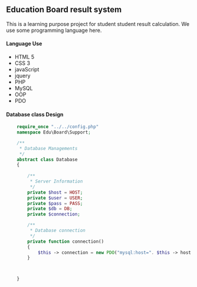 ## Education Board result system

This is a learning purpose project for student student result calculation. We use some programming language here.

#### Language Use

- HTML 5
- CSS 3
- javaScript
- jquery
- PHP
- MySQL
- OOP
- PDO

#### Database class Design

```php
	require_once "../../config.php"
	namespace Edu\Board\Support;

	/**
	 * Database Managements
	 */
	abstract class Database
	{
		
		/**
		 * Server Information
		 */
		private $host = HOST;
		private $user = USER;
		private $pass = PASS;
		private $db = DB;
		private $connection;

		/**
		 * Database connection
		 */
		private function connection()
		{
			$this -> connection = new PDO("mysql:host=". $this -> host .";db_name=" .$this -> db,$this -> user,$this -> pass)
		}



	}

```
